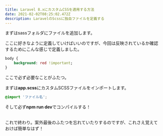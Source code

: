 ```yaml
---
title: Laravel 8.xにカスタムCSSを適用する方法
date: 2021-02-02T08:25:02.472Z
description: LaravelのScssに独自ファイルを定義する
---
```

まずはsassフォルダにファイルを追加します。

ここに好きなように定義していけばいいのですが、今回は反映されているか確認するためにこんな感じで定義しました。

```sass
body {
    background: red !important;
}
```

ここで必ず必要なことがふたつ。

まずは**app.scss**にカスタムSCSSファイルをインポートします。

```scss
@import 'ファイル名';
```

そして必ず**npm run dev**でコンパイルする！

\
これで終わり。案外最後のふたつを忘れていたりするのですが、これさえ覚えておけば簡単なはず！